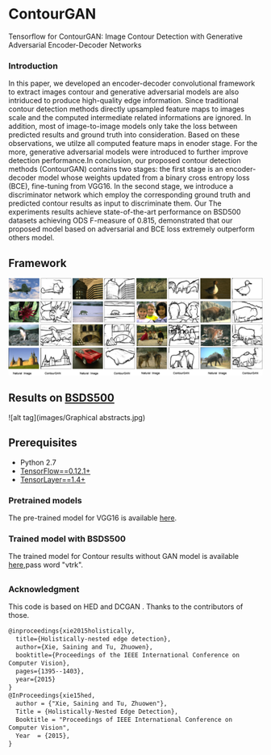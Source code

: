 # ContourGAN
Tensorflow for ContourGAN: Image Contour Detection with Generative Adversarial Encoder-Decoder Networks

### Introduction
In this paper, we developed an encoder-decoder convolutional framework to extract images contour and generative adversarial models are also intriduced to produce high-quality edge information. Since traditional contour detection methods directly upsampled feature maps to images scale and the computed intermediate related informations are ignored. In addition, most of image-to-image models only take the loss between predicted results and ground truth into consideration. Based on these observations, we utilze all computed feature maps in enoder stage. For the more, generative adversarial models were introduced to further improve detection performance.In conclusion, our proposed contour detection methods (ContourGAN) contains two stages: the first stage is an encoder-decoder model whose weights updated from a binary cross entropy loss (BCE), fine-tuning from VGG16. In the second stage, we introduce a discriminator network which employ the corresponding ground truth and predicted contour results as input to discriminate them. Our The experiments results  achieve state-of-the-art performance on BSD500 datasets achieving ODS F-measure of 0.815, demonstrated that our proposed model based on adversarial and BCE loss extremely outperform others model.

## Framework

![alt tag](images/appendix.png)

## Results on [BSDS500](https://www2.eecs.berkeley.edu/Research/Projects/CS/vision/grouping/resources.html)

![alt tag](images/Graphical abstracts.jpg)


## Prerequisites

- Python 2.7
- [TensorFlow==0.12.1+](https://www.tensorflow.org/)
- [TensorLayer==1.4+](https://github.com/zsdonghao/tensorlayer)

### Pretrained models
The pre-trained model for VGG16 is available [here](https://www.cs.toronto.edu/~frossard/vgg16/vgg16_weights.npz).

### Trained model with BSDS500

The trained model for Contour results without GAN model is available [here](http://pan.baidu.com/s/1eSiwFS2),pass word "vtrk".

##
### Acknowledgment

This code is based on HED and DCGAN . Thanks to the contributors of those.

    @inproceedings{xie2015holistically,
      title={Holistically-nested edge detection},
      author={Xie, Saining and Tu, Zhuowen},
      booktitle={Proceedings of the IEEE International Conference on Computer Vision},
      pages={1395--1403},
      year={2015}
    }
    @InProceedings{xie15hed,
      author = {"Xie, Saining and Tu, Zhuowen"},
      Title = {Holistically-Nested Edge Detection},
      Booktitle = "Proceedings of IEEE International Conference on Computer Vision",
      Year  = {2015},
    }

